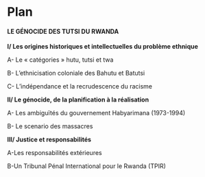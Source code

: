 

# Plan

#### **LE GÉNOCIDE DES TUTSI DU RWANDA**

**I/ Les origines historiques et intellectuelles du problème ethnique**

A- Le « catégories » hutu, tutsi et twa

B- L’ethnicisation coloniale des Bahutu et Batutsi

C- L’indépendance et la recrudescence du racisme

**II/ Le génocide, de la planification à la réalisation**

A- Les ambiguïtés du gouvernement Habyarimana \(1973-1994\)

B- Le scenario des massacres

**III/ Justice et responsabilités**

A-Les responsabilités extérieures

B-Un Tribunal Pénal International pour le Rwanda \(TPIR\)

